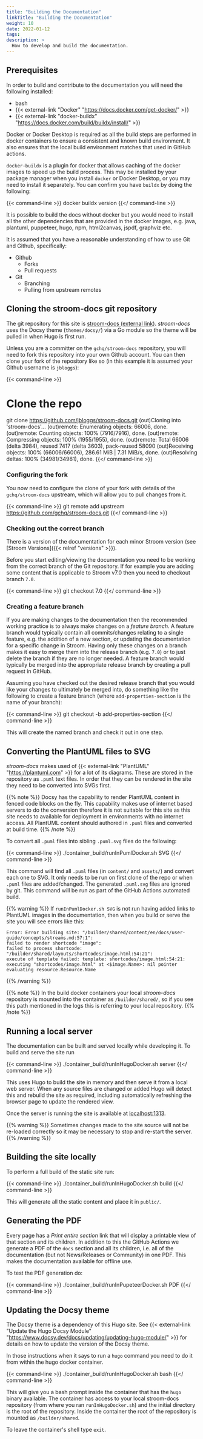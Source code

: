 ```yaml
---
title: "Building the Documentation"
linkTitle: "Building the Documentation"
weight: 10
date: 2022-01-12
tags: 
description: >
  How to develop and build the documentation.
---
```



## Prerequisites

In order to build and contribute to the documentation you will need the following installed:

* bash
* {{< external-link "Docker" "https://docs.docker.com/get-docker/" >}} 
* {{< external-link "docker-buildx" "https://docs.docker.com/build/buildx/install/" >}}

Docker or Docker Desktop is required as all the build steps are performed in docker containers to ensure a consistent and known build environment.
It also ensures that the local build environment matches that used in GitHub actions.

`docker-buildx` is a plugin for docker that allows caching of the docker images to speed up the build process.
This may be installed by your package manager when you install `docker` or Docker Desktop, or you may need to install it separately.
You can confirm you have `buildx` by doing the following:

{{< command-line >}}
docker buildx version
{{</ command-line >}}


It is possible to build the docs without docker but you would need to install all the other dependencies that are provided in the docker images, e.g. java, plantuml, puppeteer, hugo, npm, html2canvas, jspdf, graphviz etc.

It is assumed that you have a reasonable understanding of how to use Git and Github, specifically:

* Github
  * Forks
  * Pull requests
* Git
  * Branching
  * Pulling from upstream remotes


## Cloning the stroom-docs git repository

The git repository for this site is [stroom-docs (external link)](https://github.com/gchq/stroom-docs).
_stroom-docs_ uses the Docsy theme (`themes/docsy/`) via a Go module so the theme will be pulled in when Hugo is first run.

Unless you are a committer on the `gchq/stroom-docs` repository, you will need to fork this repository into your own Github account.
You can then clone your fork of the repository like so (in this example it is assumed your Github username is `jbloggs`):

{{< command-line >}}
# Clone the repo
git clone https://github.com/jbloggs/stroom-docs.git
(out)Cloning into 'stroom-docs'...
(out)remote: Enumerating objects: 66006, done.
(out)remote: Counting objects: 100% (7916/7916), done.
(out)remote: Compressing objects: 100% (1955/1955), done.
(out)remote: Total 66006 (delta 3984), reused 7417 (delta 3603), pack-reused 58090
(out)Receiving objects: 100% (66006/66006), 286.61 MiB | 7.31 MiB/s, done.
(out)Resolving deltas: 100% (34981/34981), done.
{{</ command-line >}}


### Configuring the fork

You now need to configure the clone of your fork with details of the `gchq/stroom-docs` upstream, which will allow you to pull changes from it.

{{< command-line >}}
git remote add upstream https://github.com/gchq/stroom-docs.git
{{</ command-line >}}


### Checking out the correct branch

There is a version of the documentation for each minor Stroom version (see [Stroom Versions]({{< relref "versions" >}}).

Before you start editing/viewing the documentation you need to be working from the correct branch of the Git repository.
If for example you are adding some content that is applicable to Stroom v7.0 then you need to checkout branch `7.0`.

{{< command-line >}}
git checkout 7.0
{{</ command-line >}}


### Creating a feature branch

If you are making changes to the documentation then the recommended working practice is to always make changes on a _feature branch_.
A feature branch would typically contain all commits/changes relating to a single feature, e.g. the addition of a new section, or updating the documentation for a specific change in Stroom.
Having only these changes on a branch makes it easy to merge them into the release branch (e.g. `7.0`) or to just delete the branch if they are no longer needed.
A feature branch would typically be merged into the appropriate release branch by creating a pull request in GitHub.

Assuming you have checked out the desired release branch that you would like your changes to ultimately be merged into, do something like the following to create a feature branch (where `add-properties-section` is the name of your branch):

{{< command-line >}}
git checkout -b add-properties-section
{{</ command-line >}}

This will create the named branch and check it out in one step.


## Converting the PlantUML files to SVG

_stroom-docs_ makes used of {{< external-link "PlantUML" "https://plantuml.com" >}} for a lot of its diagrams.
These are stored in the repository as `.puml` text files.
In order that they can be rendered in the site they need to be converted into SVGs first.

{{% note %}}
Docsy has the capability to render PlantUML content in fenced code blocks on the fly.
This capability makes use of internet based servers to do the conversion therefore it is not suitable for this site as this site needs to available for deployment in environments with no internet access.
All PlantUML content should authored in `.puml` files and converted at build time.
{{% /note %}}

To convert all `.puml` files into sibling `.puml.svg` files do the following:

{{< command-line >}}
./container_build/runInPumlDocker.sh SVG
{{</ command-line >}}

This command will find all `.puml` files (in `content/` and `assets/`) and convert each one to SVG.
It only needs to be run on first clone of the repo or when `.puml` files are added/changed.
The generated `.puml.svg` files are ignored by git.
This command will be run as part of the GitHub Actions automated build.

{{% warning %}}
If `runInPumlDocker.sh SVG` is not run having added links to PlantUML images in the documentation, then when you build or serve the site you will see errors like this:

```text
Error: Error building site: "/builder/shared/content/en/docs/user-guide/concepts/streams.md:57:1":
failed to render shortcode "image":
failed to process shortcode: "/builder/shared/layouts/shortcodes/image.html:54:21":
execute of template failed: template: shortcodes/image.html:54:21:
executing "shortcodes/image.html" at <$image.Name>: nil pointer evaluating resource.Resource.Name
```
{{% /warning %}}


{{% note %}}
In the build docker containers your local _stroom-docs_ repository is mounted into the container as `/builder/shared/`, so if you see this path mentioned in the logs this is referring to your local repository.
{{% /note %}}


## Running a local server

The documentation can be built and served locally while developing it.
To build and serve the site run

{{< command-line >}}
./container_build/runInHugoDocker.sh server
{{</ command-line >}}

This uses Hugo to build the site in memory and then serve it from a local web server.
When any source files are changed or added Hugo will detect this and rebuild the site as required, including automatically refreshing the browser page to update the rendered view.

Once the server is running the site is available at [localhost:1313](http://localhost:1313).

{{% warning %}}
Sometimes changes made to the site source will not be re-loaded correctly so it may be necessary to stop and re-start the server.
{{% /warning %}}


## Building the site locally

To perform a full build of the static site run:

{{< command-line >}}
./container_build/runInHugoDocker.sh build
{{</ command-line >}}

This will generate all the static content and place it in `public/`.


## Generating the PDF

Every page has a _Print entire section_ link that will display a printable view of that section and its children.
In addition to this the GitHub Actions we generate a PDF of the `docs` section and all its children, i.e. all of the documentation (but not News/Releases or Community) in one PDF.
This makes the documentation available for offline use.

To test the PDF generation do:

{{< command-line >}}
./container_build/runInPupeteerDocker.sh PDF
{{</ command-line >}}


## Updating the Docsy theme

The Docsy theme is a dependency of this Hugo site. See {{< external-link "Update the Hugo Docsy Module" "https://www.docsy.dev/docs/updating/updating-hugo-module/" >}} for details on how to update the version of the Docsy theme.

In those instructions when it says to run a `hugo` command you need to do it from within the hugo docker container.

{{< command-line >}}
./container_build/runInHugoDocker.sh bash
{{</ command-line >}}

This will give you a bash prompt inside the container that has the `hugo` binary available.
The container has access to your local stroom-docs repository (from where you ran `runInHugoDocker.sh`) and the initial directory is the root of the repository.
Inside the container the root of the repository is mounted as `/builder/shared`.

To leave the container's shell type `exit`.
